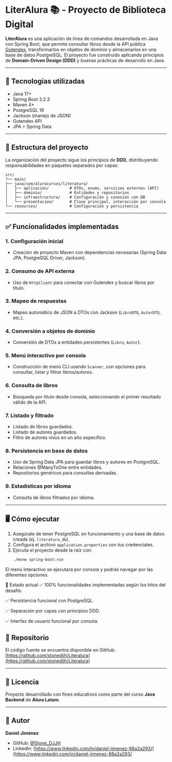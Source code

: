 # LiterAlura 📚 - Proyecto de Biblioteca Digital

**LiterAlura** es una aplicación de línea de comandos desarrollada en Java con Spring Boot, que permite consultar libros desde la API pública [Gutendex](https://gutendex.com/), transformarlos en objetos de dominio y almacenarlos en una base de datos PostgreSQL. El proyecto fue construido aplicando principios de **Domain-Driven Design (DDD)** y buenas prácticas de desarrollo en Java.

---

## 🚀 Tecnologías utilizadas

- Java 17+
- Spring Boot 3.2.3
- Maven 4+
- PostgreSQL 16
- Jackson (manejo de JSON)
- Gutendex API
- JPA + Spring Data

---

## 📁 Estructura del proyecto

La organización del proyecto sigue los principios de **DDD**, distribuyendo responsabilidades en paquetes separados por capas:

```
src/
└── main/
├── java/com/aluracursos/literatura/
│   ├── aplicacion/         # DTOs, enums, servicios externos (API)
│   ├── dominio/            # Entidades y repositorios
│   ├── infraestructura/    # Configuración y conexión con DB
│   └── presentacion/       # Clase principal, interacción por consola
└── resources/              # Configuración y persistencia
```

---

## ✅ Funcionalidades implementadas

### 1. Configuración inicial
- Creación de proyecto Maven con dependencias necesarias (Spring Data JPA, PostgreSQL Driver, Jackson).

### 2. Consumo de API externa
- Uso de `HttpClient` para conectar con Gutendex y buscar libros por título.

### 3. Mapeo de respuestas
- Mapeo automático de JSON a DTOs con Jackson (`LibroDTO`, `AutorDTO`, etc.).

### 4. Conversión a objetos de dominio
- Conversión de DTOs a entidades persistentes (`Libro`, `Autor`).

### 5. Menú interactivo por consola
- Construcción de menú CLI usando `Scanner`, con opciones para consultar, listar y filtrar libros/autores.

### 6. Consulta de libros
- Búsqueda por título desde consola, seleccionando el primer resultado válido de la API.

### 7. Listado y filtrado
- Listado de libros guardados.
- Listado de autores guardados.
- Filtro de autores vivos en un año específico.

### 8. Persistencia en base de datos
- Uso de Spring Data JPA para guardar libros y autores en PostgreSQL.
- Relaciones @ManyToOne entre entidades.
- Repositorios genéricos para consultas derivadas.

### 9. Estadísticas por idioma
- Consulta de libros filtrados por idioma.


---

## 🖥️ Cómo ejecutar

1. Asegúrate de tener PostgreSQL en funcionamiento y una base de datos creada (ej. `literatura_db`).
2. Configura el archivo `application.properties` con tus credenciales.
3. Ejecuta el proyecto desde la raíz con:
   ```bash
   ./mvnw spring-boot:run

El menú interactivo se ejecutará por consola y podrás navegar por las diferentes opciones.

📌 Estado actual
✅ 100% funcionalidades implementadas según los hitos del desafío.

✅ Persistencia funcional con PostgreSQL.

✅ Separación por capas con principios DDD.

✅ Interfaz de usuario funcional por consola.

## 📎 Repositorio

El código fuente se encuentra disponible en GitHub:  
[https://github.com/stonedjjh/Literalura](https://github.com/stonedjjh/Literalura)

---

## 📄 Licencia

Proyecto desarrollado con fines educativos como parte del curso **Java Backend** de **Alura Latam**.

---

## 👤 Autor

**Daniel Jiménez**
- GitHub: [@Stone_DJJH](https://github.com/Stone_DJJH)
- LinkedIn: [https://www.linkedin.com/in/daniel-jimenez-88a2a293/](https://www.linkedin.com/in/daniel-jimenez-88a2a293/